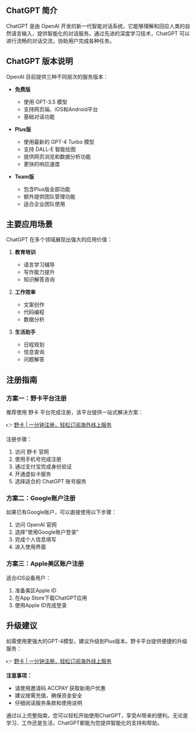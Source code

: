## ChatGPT 简介

ChatGPT 是由 OpenAI 开发的新一代智能对话系统，它能够理解和回应人类的自然语言输入，提供智能化的对话服务。通过先进的深度学习技术，ChatGPT 可以进行流畅的对话交流，协助用户完成各种任务。

## ChatGPT 版本说明

OpenAI 目前提供三种不同层次的服务版本：

- **免费版**
  - 使用 GPT-3.5 模型
  - 支持网页端、iOS和Android平台
  - 基础对话功能

- **Plus版**
  - 使用最新的 GPT-4 Turbo 模型
  - 支持 DALL-E 智能绘图
  - 提供网页浏览和数据分析功能
  - 更快的响应速度

- **Team版**
  - 包含Plus版全部功能
  - 额外提供团队管理功能
  - 适合企业团队使用

## 主要应用场景

ChatGPT 在多个领域展现出强大的应用价值：

1. **教育培训**
   - 语言学习辅导
   - 写作能力提升
   - 知识解答咨询

2. **工作效率**
   - 文案创作
   - 代码编程
   - 数据分析

3. **生活助手**
   - 日程规划
   - 信息查询
   - 问题解答

## 注册指南

### 方案一：野卡平台注册

推荐使用 野卡 平台完成注册，该平台提供一站式解决方案：

👉 [野卡 | 一分钟注册，轻松订阅海外线上服务](https://bit.ly/bewildcard)

注册步骤：
1. 访问 野卡 官网
2. 使用手机号完成注册
3. 通过支付宝完成身份验证
4. 开通虚拟卡服务
5. 选择适合的 ChatGPT 账号服务

### 方案二：Google账户注册

如果已有Google账户，可以直接使用以下步骤：

1. 访问 OpenAI 官网
2. 选择"使用Google账户登录"
3. 完成个人信息填写
4. 进入使用界面

### 方案三：Apple美区账户注册

适合iOS设备用户：

1. 准备美区Apple ID
2. 在App Store下载ChatGPT应用
3. 使用Apple ID完成登录

## 升级建议

如需使用更强大的GPT-4模型，建议升级到Plus版本。野卡平台提供便捷的升级服务：

👉 [野卡 | 一分钟注册，轻松订阅海外线上服务](https://bit.ly/bewildcard)

**注意事项：**
- 请使用邀请码 ACCPAY 获取新用户优惠
- 建议按需充值，确保资金安全
- 仔细阅读服务条款和使用说明

通过以上完整指南，您可以轻松开始使用ChatGPT，享受AI带来的便利。无论是学习、工作还是生活，ChatGPT都能为您提供智能化的支持和帮助。